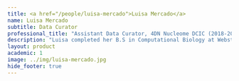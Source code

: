 ```yaml
---
title: <a href="/people/luisa-mercado">Luisa Mercado</a>
name: Luisa Mercado
subtitle: Data Curator
professional_title: "Assistant Data Curator, 4DN Nucleome DCIC (2018-2021), Teaching Assistant, Simon Fraser University"  # Joined professional titles
description: "Luisa completed her B.S in Computational Biology at Webster University in Spring 2018. She is working as an Assistant Data Curator for the 4D Nucleome Project."
layout: product
academic: 1
image: ../img/luisa-mercado.jpg
hide_footer: true
---
```

